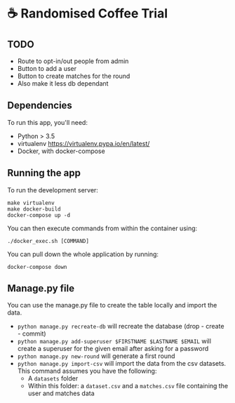 # ☕ Randomised Coffee Trial
## TODO
* Route to opt-in/out people from admin
* Button to add a user
* Button to create matches for the round
* Also make it less db dependant

## Dependencies
To run this app, you'll need:
 - Python > 3.5
 - virtualenv https://virtualenv.pypa.io/en/latest/
 - Docker, with docker-compose

## Running the app
To run the development server:
```
make virtualenv
make docker-build
docker-compose up -d
```

You can then execute commands from within the container using:
```
./docker_exec.sh [COMMAND]
```

You can pull down the whole application by running:
```
docker-compose down
```

## Manage.py file
You can use the manage.py file to create the table locally and import the data.
 - `python manage.py recreate-db` will recreate the database (drop - create - commit)
 - `python manage.py add-superuser $FIRSTNAME $LASTNAME $EMAIL` will create a superuser for the given email after asking for a password
 - `python manage.py new-round` will generate a first round
 - `python manage.py import-csv` will import the data from the csv datasets. This command assumes you have the following:
    - A `datasets` folder
    - Within this folder: a `dataset.csv` and a `matches.csv` file containing the user and matches data
